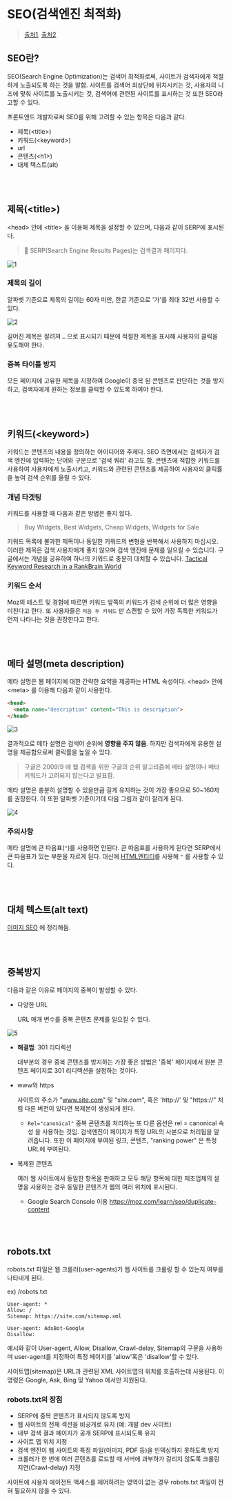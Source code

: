 # SEO(검색엔진 최적화)

> [출처1](https://opentutorials.org/course/2039/10995), [출처2](https://velog.io/@jerrynim_/SEO%EB%A5%BC%EC%9C%84%ED%95%9C-%EB%85%B8%EC%98%A4%EC%98%A4%EB%A0%A5)

## SEO란?

SEO(Search Engine Optimization)는 검색어 최적화로써, 사이트가 검색자에게 적절하게 노출되도록 하는 것을 말함. 사이트를 검색어 최상단에 위치시키는 것, 사용자의 니즈에 맞춰 사이트를 노출시키는 것, 검색어에 관련된 사이트를 표시하는 것 또한 SEO라고할 수 있다.

프론트엔드 개발자로써 SEO를 위해 고려할 수 있는 항목은 다음과 같다.

- 제목(\<title>)
- 키워드(\<keyword>)
- url
- 콘텐츠(\<h1>)
- 대체 택스트(alt)

<br/>

<br/>

## 제목(\<title>)

\<head> 안에 \<title> 을 이용해 제목을 설정할 수 있으며, 다음과 같이 SERP에 표시된다.

> 📌 SERP(Search Engine Results Pages)는 검색결과 페이지다.

![1](https://user-images.githubusercontent.com/59427983/120089360-598ff980-c134-11eb-8efc-4fdb4fda33c8.png)

### 제목의 길이

알파벳 기준으로 제목의 길이는 60자 미만, 한글 기준으로 '가'를 최대 32번 사용할 수 있다.

![2](https://user-images.githubusercontent.com/59427983/120089366-66145200-c134-11eb-9db2-6decdbe4ef4e.png)

길어진 제목은 잘려져 `…` 으로 표시되기 때문에 적절한 제목을 표시해 사용자의 클릭을 유도해야 한다.

### 중복 타이틀 방지

모든 페이지에 고유한 제목을 지정하여 Google이 중복 된 콘텐츠로 판단하는 것을 방지하고, 검색자에게 원하는 정보를 클릭할 수 있도록 하여야 한다.

<br/>

<br/>

## 키워드(\<keyword>)

키워드는 콘텐츠의 내용을 정의하는 아이디어와 주제다. SEO 측면에서는 검색자가 검색 엔진에 입력하는 단어와 구문으로 '검색 쿼리' 라고도 함. 콘텐츠에 적합한 키워드를 사용하여 사용자에게 노출시키고, 키워드와 관련된 콘텐츠를 제공하여 사용자의 클릭률을 높여 검색 순위를 올릴 수 있다.

### 개념 타겟팅

키워드를 사용할 때 다음과 같은 방법은 좋지 않다.

> Buy Widgets, Best Widgets, Cheap Widgets, Widgets for Sale

키워드 목록에 불과한 제목이나 동일한 키워드의 변형을 반복해서 사용하지 마십시오. 이러한 제목은 검색 사용자에게 좋지 않으며 검색 엔진에 문제를 일으킬 수 있습니다. 구글에서는 개념을 공유하여 하나의 키워드로 충분히 대치할 수 있습니다.
[Tactical Keyword Research in a RankBrain World](https://moz.com/blog/tactical-keyword-research-in-a-rankbrain-world)

### 키워드 순서

Moz의 테스트 및 경험에 따르면 키워드 앞쪽의 키워드가 검색 순위에 더 많은 영향을 미친다고 한다. 또 사용자들은 `처음 두 키워드` 만 스캔할 수 있어 가장 독특한 키워드가 먼저 나타나는 것을 권장한다고 한다.

<br/>

<br/>

## 메타 설명(meta description)

메타 설명은 웹 페이지에 대한 간략한 요약을 제공하는 HTML 속성이다. \<head> 안에 \<meta> 를 이용해 다음과 같이 사용한다.

```html
<head>
  <meta name="description" content="This is description">
</head>
```

![3](https://user-images.githubusercontent.com/59427983/120089536-6dd4f600-c136-11eb-9e2f-f7444f024cfa.png)

결과적으로 메타 설명은 검색어 순위에 **영향을 주지 않음**. 하지만 검색자에게 유용한 설명을 제공함으로써 클릭률을 높일 수 있다.

> 구글은 2009/9 에 웹 검색을 위한 구글의 순위 알고리즘에 메타 설명이나 메타 키워드가 고려되지 않는다고 발표함.

메타 설명은 충분히 설명할 수 있을만큼 길게 유지하는 것이 가장 좋으므로 50~160자를 권장한다. 이 또한 알파벳 기준이기데 다음 그림과 같이 잘리게 된다.

![4](https://user-images.githubusercontent.com/59427983/120089569-bee4ea00-c136-11eb-865e-6e3f36691bb7.png)

### 주의사항

메타 설명에 큰 따옴표(`"`)를 사용하면 안된다. 큰 따옴표를 사용하게 된다면 SERP에서 큰 따옴표가 있는 부분을 자르게 된다. 대신에 [HTML엔티티](https://www.w3schools.com/html/html_entities.asp)를 사용해 `"` 를 사용할 수 있다.

<br/>

<br/>

## 대체 텍스트(alt text)

[이미지 SEO](https://github.com/pozafly/TIL/blob/main/Frontend/Web/%EC%9D%B4%EB%AF%B8%EC%A7%80%20SEO.md) 에 정리해둠.

<br/>

<br/>

## 중복방지

다음과 같은 이유로 페이지의 중복이 발생할 수 있다.

- 다양한 URL

  URL 매개 변수를 중복 콘텐츠 문제를 일으킬 수 있다.

![5](https://user-images.githubusercontent.com/59427983/120090375-e76fe280-c13c-11eb-9184-91285c6830ad.png)

  - **해결법**: 301 리디렉션

    대부분의 경우 중복 콘텐츠를 방지하는 가장 좋은 방법은 '중복' 페이지에서 원본 콘텐츠 페이지로 301 리디렉션을 설정하는 것이다.

- www와 https

  사이트의 주소가 "www.site.com" 및 "site.com", 혹은 'http://' 및 "https://" 처럼 다른 버전이 있다면 복제본이 생성되게 된다.

  - `Rel="canonical"`
    중복 콘텐츠를 처리하는 또 다른 옵션은 rel = canonical 속성 을 사용하는 것임. 검색엔진이 페이지가 특정 URL의 사본으로 처리됨을 알려줍니다. 또한 이 페이지에 부여된 링크, 콘텐츠, "ranking power" 은 특정 URL에 부여된다.

- 복제된 콘텐츠

  여러 웹 사이트에서 동일한 항목을 판매하고 모두 해당 항목에 대한 제조업체의 설명을 사용하는 경우 동일한 콘텐츠가 웹의 여러 위치에 표시된다.

  - Google Search Console 이용 https://moz.com/learn/seo/duplicate-content

<br/>

<br/>

## robots.txt

robots.txt 파일은 웹 크롤러(user-agents)가 웹 사이트를 크롤링 할 수 있는지 여부를 나타내게 된다.

ex) /robots.txt

```
User-agent: *
Allow: /
Sitemap: https://site.com/sitemap.xml

User-agent: AdsBot-Google
Disallow:
```

예시와 같이 User-agent, Allow, Disallow, Crawl-delay, Sitemap의 구문을 사용하며 user-agent를 지정하여 특정 페이지를 'allow'혹은 'disallow'할 수 있다.

사이트맵(sitemap)은 URL과 관련된 XML 사이트맵의 위치를 호출하는데 사용된다. 이 명령은 Google, Ask, Bing 및 Yahoo 에서만 지원된다.

### robots.txt의 장점

- SERP에 중복 콘텐츠가 표시되지 않도록 방지
- 웹 사이트의 전체 섹션을 비공개로 유지 (예: 개발 dev 사이트)
- 내부 검색 결과 페이지가 공개 SERP에 표시되도록 유지
- 사이트 맵 위치 지정
- 검색 엔진이 웹 사이트의 특정 파일(이미지, PDF 등)을 인덱싱하지 못하도록 방지
- 크롤러가 한 번에 여러 콘텐츠를 로드할 때 서버에 과부하가 걸리지 않도록 크롤링 지연(Crawl-delay) 지정

사이트에 사용자 에이전트 액세스를 제어하려는 영역이 없는 경우 robots.txt 파일이 전혀 필요하지 않을 수 있다.

